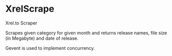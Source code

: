 # XrelScrape
Xrel.to Scraper

Scrapes given category for given month and returns release names, file size (in Megabyte) and date of release.

Gevent is used to implement concurrency.
